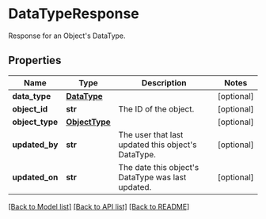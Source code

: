 # DataTypeResponse

Response for an Object's DataType. 
## Properties
Name | Type | Description | Notes
------------ | ------------- | ------------- | -------------
**data_type** | [**DataType**](DataType.md) |  | [optional] 
**object_id** | **str** | The ID of the object. | [optional] 
**object_type** | [**ObjectType**](ObjectType.md) |  | [optional] 
**updated_by** | **str** | The user that last updated this object&#39;s DataType.  | [optional] 
**updated_on** | **str** | The date this object&#39;s DataType was last updated.  | [optional] 

[[Back to Model list]](../README.md#documentation-for-models) [[Back to API list]](../README.md#documentation-for-api-endpoints) [[Back to README]](../README.md)


